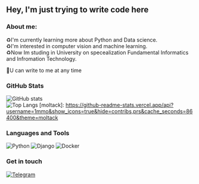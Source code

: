 ## Hey, I'm just trying to write code here

### About me: 
♻️I'm currently learning more about Python and Data science. <br>
♻️I'm interested in computer vision and machine learning. <br>
♻️Now Im studing in University on specealization Fundamental Informatics and Infromation Technology. <br>

💭U can write to me at any time

### GitHub Stats
![GitHub stats](https://github-readme-stats.vercel.app/api?username=1mmo&hide=issues&show_icons=true&theme=radical&include_all_commits=true&count_private=true&line_height=29&custom_title=1mmo%20GitHub%20Stats)<br>
![Top Langs](https://github-readme-stats.vercel.app/api/top-langs/?username=1mmo&layout=compact&theme=radical&langs_count=10)
[moltack]: https://github-readme-stats.vercel.app/api?username=1mmo&show_icons=true&hide=contribs,prs&cache_seconds=86400&theme=moltack

### Languages and Tools
![Python](https://img.shields.io/badge/Python-090909?style=for-the-badge&logo=python)
![Django](https://img.shields.io/badge/Django-090909?style=for-the-badge&logo=django&logoColor=brightgreen)
![Docker](https://img.shields.io/badge/Docker-090909?style=for-the-badge&logo=docker)


### Get in touch
[![Telegram](https://img.shields.io/badge/Telegram-090909?style=for-the-badge&logo=telegram)](https://t.me/yuuunost)
